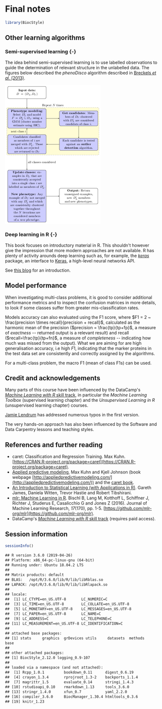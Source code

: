 # Final notes 


```r
library(BiocStyle)
```

## Other learning algorithms

### Semi-supervised learning {-}

The idea behind semi-supervised learning is to use labelled
observations to guide the determination of relevant structure in the
unlabelled data. The figures below described the *phenoDisco*
algorithm described
in
[Breckels *et al.* (2013)](https://www.ncbi.nlm.nih.gov/pubmed/23523639).

![Semi-supervised learning and novelty detection](./figure/phenodisco.png)

### Deep learning in R {-}

This book focuses on introductory material in R. This shouldn't
however give the impression that more modern approaches are not
available. R has plenty of activity arounds deep learning such as, for
example, the *[keras](https://CRAN.R-project.org/package=keras)* package, an interface
to [Keras](https://keras.io), a high-level neural networks API.

See [this blog](https://blog.rstudio.com/2017/09/05/keras-for-r/) for
an introduction.

## Model performance

When investigating multi-class problems, it is good to consider
additional performance metrics and to inspect the confusion matrices
in more details, to look if some classes suffer from greater
mis-classification rates.

Models accuracy can also evaluated using the F1 score, where $F1 = 2 ~
\frac{precision \times recall}{precision + recall}$, calculated as the
harmonic mean of the precision ($precision = \frac{tp}{tp+fp}$, a
measure of *exactness* -- returned output is a relevant result) and
recall ($recall=\frac{tp}{tp+fn}$, a measure of *completeness* --
indicating how much was missed from the output). What we are aiming
for are high generalisation accuracy, i.e high $F1$, indicating that
the marker proteins in the test data set are consistently and
correctly assigned by the algorithms.

For a multi-class problem, the macro F1 (mean of class F1s) can be
used.

## Credit and acknowledgements

Many parts of this course have been influenced by the
DataCamp's
[*Machine Learning with R* skill track](https://www.datacamp.com/tracks/machine-learning),
in particular the *Machine Learning Toolbox* (supervised learning
chapter) and the *Unsupervised Learning in R* (unsupervised learning
chapter) courses.

[Jamie Lendrum](https://github.com/jl5000) has addressed numerous
typos in the first version.

The very hands-on approach has also been influenced by the Software
and Data Carpentry lessons and teaching styles.

## References and further reading

- caret: Classification and Regression Training. Max Kuhn.
  [https://CRAN.R-project.org/package=caret](https://CRAN.R-project.org/package=caret).
- [Applied predictive modeling](https://www.springer.com/us/book/9781461468486),
  Max Kuhn and Kjell Johnson (book webpage
  [http://appliedpredictivemodeling.com/](http://appliedpredictivemodeling.com/))
  and the [caret book](https://topepo.github.io/caret/index.html).
- [An Introduction to Statistical Learning (with Applications in
  R)](http://www-bcf.usc.edu/~gareth/ISL/). Gareth James, Daniela
  Witten, Trevor Hastie and Robert Tibshirani.
- [mlr: Machine Learning in R](http://jmlr.org/papers/v17/15-066.html). Bischl
  B, Lang M, Kotthoff L, Schiffner J, Richter J, Studerus E,
  Casalicchio G and Jones Z (2016). Journal of Machine Learning
  Research, *17*(170),
  pp. 1-5. [https://github.com/mlr-org/mlr](https://github.com/mlr-org/mlr).
- DataCamp's
  [*Machine Learning with R* skill track](https://www.datacamp.com/tracks/machine-learning) (requires
  paid access).

## Session information


```r
sessionInfo()
```

```
## R version 3.6.0 (2019-04-26)
## Platform: x86_64-pc-linux-gnu (64-bit)
## Running under: Ubuntu 18.04.2 LTS
## 
## Matrix products: default
## BLAS:   /opt/R/3.6.0/lib/R/lib/libRblas.so
## LAPACK: /opt/R/3.6.0/lib/R/lib/libRlapack.so
## 
## locale:
##  [1] LC_CTYPE=en_US.UTF-8       LC_NUMERIC=C              
##  [3] LC_TIME=en_US.UTF-8        LC_COLLATE=en_US.UTF-8    
##  [5] LC_MONETARY=en_US.UTF-8    LC_MESSAGES=en_US.UTF-8   
##  [7] LC_PAPER=en_US.UTF-8       LC_NAME=C                 
##  [9] LC_ADDRESS=C               LC_TELEPHONE=C            
## [11] LC_MEASUREMENT=en_US.UTF-8 LC_IDENTIFICATION=C       
## 
## attached base packages:
## [1] stats     graphics  grDevices utils     datasets  methods   base     
## 
## other attached packages:
## [1] BiocStyle_2.12.0 logging_0.9-107 
## 
## loaded via a namespace (and not attached):
##  [1] Rcpp_1.0.1         bookdown_0.11      digest_0.6.19     
##  [4] crayon_1.3.4       rprojroot_1.3-2    backports_1.1.4   
##  [7] magrittr_1.5       evaluate_0.14      stringi_1.4.3     
## [10] rstudioapi_0.10    rmarkdown_1.13     tools_3.6.0       
## [13] stringr_1.4.0      xfun_0.7           yaml_2.2.0        
## [16] compiler_3.6.0     BiocManager_1.30.4 htmltools_0.3.6   
## [19] knitr_1.23
```
